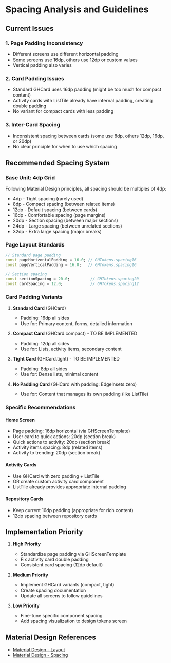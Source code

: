 # Spacing Analysis and Guidelines

## Current Issues

### 1. Page Padding Inconsistency
- Different screens use different horizontal padding
- Some screens use 16dp, others use 12dp or custom values
- Vertical padding also varies

### 2. Card Padding Issues
- Standard GHCard uses 16dp padding (might be too much for compact content)
- Activity cards with ListTile already have internal padding, creating double padding
- No variant for compact cards with less padding

### 3. Inter-Card Spacing
- Inconsistent spacing between cards (some use 8dp, others 12dp, 16dp, or 20dp)
- No clear principle for when to use which spacing

## Recommended Spacing System

### Base Unit: 4dp Grid
Following Material Design principles, all spacing should be multiples of 4dp:
- 4dp - Tight spacing (rarely used)
- 8dp - Compact spacing (between related items)
- 12dp - Default spacing (between cards)
- 16dp - Comfortable spacing (page margins)
- 20dp - Section spacing (between major sections)
- 24dp - Large spacing (between unrelated sections)
- 32dp - Extra large spacing (major breaks)

### Page Layout Standards

```dart
// Standard page padding
const pageHorizontalPadding = 16.0; // GHTokens.spacing16
const pageVerticalPadding = 16.0;   // GHTokens.spacing16

// Section spacing
const sectionSpacing = 20.0;         // GHTokens.spacing20
const cardSpacing = 12.0;            // GHTokens.spacing12
```

### Card Padding Variants

1. **Standard Card** (GHCard)
   - Padding: 16dp all sides
   - Use for: Primary content, forms, detailed information

2. **Compact Card** (GHCard.compact) - TO BE IMPLEMENTED
   - Padding: 12dp all sides
   - Use for: Lists, activity items, secondary content

3. **Tight Card** (GHCard.tight) - TO BE IMPLEMENTED
   - Padding: 8dp all sides
   - Use for: Dense lists, minimal content

4. **No Padding Card** (GHCard with padding: EdgeInsets.zero)
   - Use for: Content that manages its own padding (like ListTile)

### Specific Recommendations

#### Home Screen
- Page padding: 16dp horizontal (via GHScreenTemplate)
- User card to quick actions: 20dp (section break)
- Quick actions to activity: 20dp (section break)
- Activity items spacing: 8dp (related items)
- Activity to trending: 20dp (section break)

#### Activity Cards
- Use GHCard with zero padding + ListTile
- OR create custom activity card component
- ListTile already provides appropriate internal padding

#### Repository Cards
- Keep current 16dp padding (appropriate for rich content)
- 12dp spacing between repository cards

## Implementation Priority

1. **High Priority**
   - Standardize page padding via GHScreenTemplate
   - Fix activity card double padding
   - Consistent card spacing (12dp default)

2. **Medium Priority**
   - Implement GHCard variants (compact, tight)
   - Create spacing documentation
   - Update all screens to follow guidelines

3. **Low Priority**
   - Fine-tune specific component spacing
   - Add spacing visualization to design tokens screen

## Material Design References
- [Material Design - Layout](https://m3.material.io/foundations/layout/understanding-layout/overview)
- [Material Design - Spacing](https://m3.material.io/foundations/layout/applying-layout/spacing)